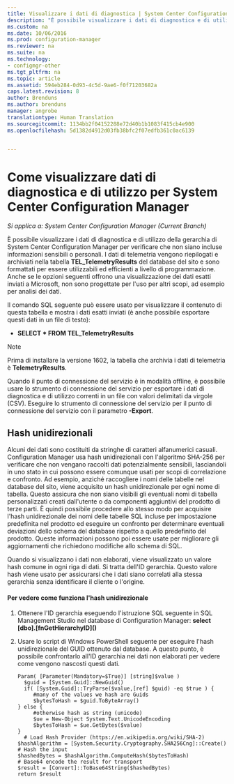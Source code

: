 ```yaml
---
title: Visualizzare i dati di diagnostica | System Center Configuration Manager
description: "È possibile visualizzare i dati di diagnostica e di utilizzo per verificare che la gerarchia di System Center Configuration Manager non contenga informazioni riservate."
ms.custom: na
ms.date: 10/06/2016
ms.prod: configuration-manager
ms.reviewer: na
ms.suite: na
ms.technology:
- configmgr-other
ms.tgt_pltfrm: na
ms.topic: article
ms.assetid: 594eb284-0d93-4c5d-9ae6-f0f71203682a
caps.latest.revision: 8
author: Brenduns
ms.author: brenduns
manager: angrobe
translationtype: Human Translation
ms.sourcegitcommit: 1134bb2f04152288e72d40b1b1083f415cb4e900
ms.openlocfilehash: 5d1382d4912d03fb38bfc2f07edfb361c0ac6139


---
```

# <a name="how-to-view-diagnostics-and-usage-data-for-system-center-configuration-manager"></a>Come visualizzare dati di diagnostica e di utilizzo per System Center Configuration Manager

*Si applica a: System Center Configuration Manager (Current Branch)*

È possibile visualizzare i dati di diagnostica e di utilizzo della gerarchia di System Center Configuration Manager per verificare che non siano incluse informazioni sensibili o personali. I dati di telemetria vengono riepilogati e archiviati nella tabella **TEL_TelemetryResults** del database del sito e sono formattati per essere utilizzabili ed efficienti a livello di programmazione. Anche se le opzioni seguenti offrono una visualizzazione dei dati esatti inviati a Microsoft, non sono progettate per l'uso per altri scopi, ad esempio per analisi dei dati.  

Il comando SQL seguente può essere usato per visualizzare il contenuto di questa tabella e mostra i dati esatti inviati (è anche possibile esportare questi dati in un file di testo):  

-   **SELECT \* FROM TEL_TelemetryResults**  

> [!NOTE]  
>  Prima di installare la versione 1602, la tabella che archivia i dati di telemetria è **TelemetryResults**.  

Quando il punto di connessione del servizio è in modalità offline, è possibile usare lo strumento di connessione del servizio per esportare i dati di diagnostica e di utilizzo correnti in un file con valori delimitati da virgole (CSV). Eseguire lo strumento di connessione del servizio per il punto di connessione del servizio con il parametro **-Export**.  

##  <a name="a-namebkmkhashesa-one-way-hashes"></a><a name="bkmk_hashes"></a> Hash unidirezionali  
Alcuni dei dati sono costituiti da stringhe di caratteri alfanumerici casuali. Configuration Manager usa hash unidirezionali con l'algoritmo SHA-256 per verificare che non vengano raccolti dati potenzialmente sensibili, lasciandoli in uno stato in cui possono essere comunque usati per scopi di correlazione e confronto. Ad esempio, anziché raccogliere i nomi delle tabelle nel database del sito, viene acquisito un hash unidirezionale per ogni nome di tabella. Questo assicura che non siano visibili gli eventuali nomi di tabella personalizzati creati dall'utente o da componenti aggiuntivi del prodotto di terze parti. È quindi possibile procedere allo stesso modo per acquisire l'hash unidirezionale dei nomi delle tabelle SQL incluse per impostazione predefinita nel prodotto ed eseguire un confronto per determinare eventuali deviazioni dello schema del database rispetto a quello predefinito del prodotto. Queste informazioni possono poi essere usate per migliorare gli aggiornamenti che richiedono modifiche allo schema di SQL.  

Quando si visualizzano i dati non elaborati, viene visualizzato un valore hash comune in ogni riga di dati. Si tratta dell'ID gerarchia. Questo valore hash viene usato per assicurarsi che i dati siano correlati alla stessa gerarchia senza identificare il cliente o l'origine.  

#### <a name="to-see-how-the-one-way-hash-works"></a>Per vedere come funziona l'hash unidirezionale  

1.  Ottenere l'ID gerarchia eseguendo l'istruzione SQL seguente in SQL Management Studio nel database di Configuration Manager: **select [dbo].[fnGetHierarchyID](\)**  

2.  Usare lo script di Windows PowerShell seguente per eseguire l'hash unidirezionale del GUID ottenuto dal database. A questo punto, è possibile confrontarlo all'ID gerarchia nei dati non elaborati per vedere come vengono nascosti questi dati.  

    ```  
    Param( [Parameter(Mandatory=$True)] [string]$value )  
      $guid = [System.Guid]::NewGuid()  
      if( [System.Guid]::TryParse($value,[ref] $guid) -eq $true ) {  
         #many of the values we hash are Guids  
         $bytesToHash = $guid.ToByteArray()  
    } else {  
         #otherwise hash as string (unicode)  
         $ue = New-Object System.Text.UnicodeEncoding  
         $bytesToHash = $ue.GetBytes($value)   
    }  
      # Load Hash Provider (https://en.wikipedia.org/wiki/SHA-2)   
    $hashAlgorithm = [System.Security.Cryptography.SHA256Cng]::Create()    
    # Hash the input   
    $hashedBytes = $hashAlgorithm.ComputeHash($bytesToHash)              
    # Base64 encode the result for transport   
    $result = [Convert]::ToBase64String($hashedBytes)    
    return $result   
    ```  



<!--HONumber=Nov16_HO1-->


